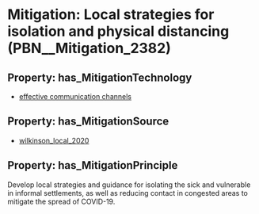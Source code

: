# Mitigation: __Local strategies for isolation and physical distancing__ (PBN__Mitigation_2382)

## Property: has_MitigationTechnology

* [effective communication channels](../Technology/PBN__Technology_3609)

## Property: has_MitigationSource

* [wilkinson_local_2020](../Article/PBN__Article_36)

## Property: has_MitigationPrinciple

Develop local strategies and guidance for isolating the sick and vulnerable in informal settlements, as well as reducing contact in congested areas to mitigate the spread of COVID-19.

